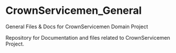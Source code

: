 # CrownServicemen_General
General Files &amp; Docs for CrownServicemen Domain Project

Repository for Documentation and files related to CrownServicemen Project.
